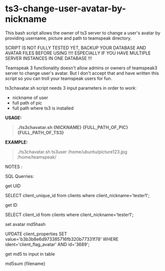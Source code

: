 # ts3-change-user-avatar-by-nickname
This bash script allows the owner of ts3 server to change a user's avatar by providing username, picture and path to teamspeak directory.

SCRIPT IS NOT FULLY TESTED YET, BACKUP YOUR DATABASE AND AVATAR FILES BEFORE USING !!!! ESPECIALLY IF YOU HAVE MULTIPLE SERVER INSTANCES IN ONE DATABASE !!!

Teamspeak 3 functionality doesn't allow admins or owners of teamspeak3 server to change user's avatar. But I don't accept that and have written this script so you can troll your teamspeak users for fun.

ts3chavatar.sh script needs 3 input parameters in order to work:

<ul><li>nickname of user</li><li>full path of pic</li><li>full path where ts3 is installed</li></ul>

<b>USAGE:</b>

<blockquote><B>./ts3chavatar.sh {NICKNAME} {FULL_PATH_OF_PIC} {FULL_PATH_OF_TS3} </B></blockquote>

<b>EXAMPLE:</b>

<blockquote>

./ts3chavatar.sh ts3user /home/ubuntu/picture123.jpg /home/teamspeak/

</blockquote>





NOTES : 

SQL Querries:

get UID

SELECT client_unique_id from clients where client_nickname='tester1';

get ID

SELECT client_id from clients where client_nickname='tester1';

set avatar md5hash

UPDATE client_properties SET value='b3b3b8e6d973385716fb320b77331f78' WHERE ident='client_flag_avatar' AND id='3689';

get md5 to input in table 

md5sum {filename}
